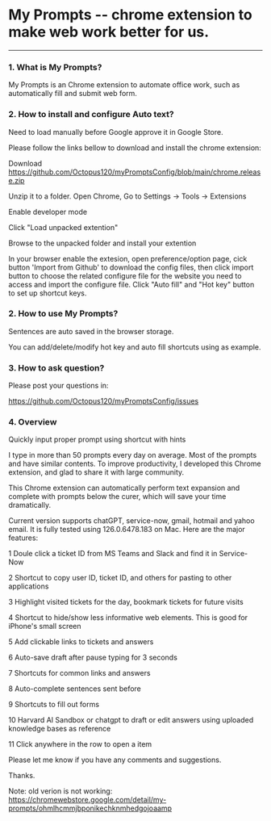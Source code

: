 My Prompts -- chrome extension to make web work better for us.<a name="TOP"></a>
===================

- - - - 
### 1. What is My Prompts? 

   My Prompts is an Chrome extension to automate office work, such as automatically fill and submit web form.
    
### 2. How to install and configure Auto text?

   Need to load manually before Google approve it in Google Store.
   
   Please follow the links bellow to download and install the chrome extension: 
   
   Download https://github.com/Octopus120/myPromptsConfig/blob/main/chrome.release.zip
   
   Unzip it to a folder. 
   Open Chrome, Go to Settings -> Tools -> Extensions

   Enable developer mode

   Click "Load unpacked extention"

   Browse to the unpacked folder and install your extention

   In your browser enable the extesion, open preference/option page, cick button 'Import from Github' to download the config files, then click import button to choose the related configure file for the website you need to access and import the configure file. Click "Auto fill" and "Hot key" button to set up shortcut keys.

### 2. How to use My Prompts?   
   Sentences are auto saved in the browser storage. 
   
   You can add/delete/modify hot key and auto fill shortcuts using  as example.
   
### 3. How to ask question?
   Please post your questions in:
   
  [ https://github.com/Octopus120/myPromptsConfig/issues ](https://github.com/Octopus120/myPromptsConfig)


### 4. Overview
Quickly input proper prompt using shortcut with hints

I type in more than 50 prompts every day on average. Most of the prompts and have similar contents. To improve productivity, I developed this Chrome extension, and glad to share it with large community.

This Chrome extension can automatically perform text expansion and complete with prompts below the curer, which will save your time dramatically.

Current version supports chatGPT, service-now, gmail, hotmail and yahoo email. It is fully tested using 126.0.6478.183 on Mac. Here are the major features: 

1 Doule click a ticket ID from MS Teams and Slack and find it in Service-Now

2 Shortcut to copy user ID, ticket ID, and others for pasting to other applications

3 Highlight visited tickets for the day, bookmark tickets for future visits

4 Shortcut to hide/show less informative web elements. This is good for iPhone's small screen

5 Add clickable links to tickets and answers

6 Auto-save draft after pause typing for 3 seconds

7 Shortcuts for common links and answers

8 Auto-complete sentences sent before

9 Shortcuts to fill out forms

10 Harvard AI Sandbox or chatgpt to draft or edit answers using uploaded knowledge bases as reference

11 Click anywhere in the row to open a item

Please let me know if you have any comments and suggestions.

Thanks.

Note: old verion is not working: https://chromewebstore.google.com/detail/my-prompts/ohmlhcmmjbponikechknmhedgojoaamp  
   
      


